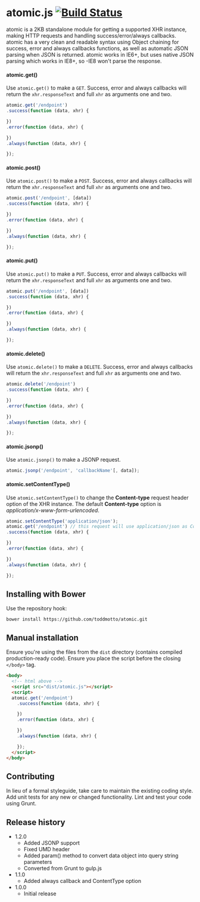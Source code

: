 # atomic.js [![Build Status](https://travis-ci.org/toddmotto/atomic.svg)](https://travis-ci.org/toddmotto/atomic)

atomic is a 2KB standalone module for getting a supported XHR instance, making HTTP requests and handling success/error/always callbacks. atomic has a very clean and readable syntax using Object chaining for success, error and always callbacks functions, as well as automatic JSON parsing when JSON is returned. atomic works in IE6+, but uses native JSON parsing which works in IE8+, so -IE8 won't parse the response.

#### atomic.get()
Use `atomic.get()` to make a `GET`. Success, error and always callbacks will return the `xhr.responseText` and full `xhr` as arguments one and two.
```js
atomic.get('/endpoint')
.success(function (data, xhr) {

})
.error(function (data, xhr) {

})
.always(function (data, xhr) {

});
```

#### atomic.post()
Use `atomic.post()` to make a `POST`. Success, error and always callbacks will return the `xhr.responseText` and full `xhr` as arguments one and two.
```js
atomic.post('/endpoint', [data])
.success(function (data, xhr) {

})
.error(function (data, xhr) {

})
.always(function (data, xhr) {

});
```

#### atomic.put()
Use `atomic.put()` to make a `PUT`. Success, error and always callbacks will return the `xhr.responseText` and full `xhr` as arguments one and two.
```js
atomic.put('/endpoint', [data])
.success(function (data, xhr) {

})
.error(function (data, xhr) {

})
.always(function (data, xhr) {

});
```

#### atomic.delete()
Use `atomic.delete()` to make a `DELETE`. Success, error and always callbacks will return the `xhr.responseText` and full `xhr` as arguments one and two.
```js
atomic.delete('/endpoint')
.success(function (data, xhr) {

})
.error(function (data, xhr) {

})
.always(function (data, xhr) {

});
```

#### atomic.jsonp()
Use `atomic.jsonp()` to make a JSONP request.
```js
atomic.jsonp('/endpoint', 'callbackName'[, data]);
```

#### atomic.setContentType()
Use `atomic.setContentType()` to change the **Content-type** request header option of the XHR instance. The default **Content-type** option is *application/x-www-form-urlencoded*.

```js
atomic.setContentType('application/json');
atomic.get('/endpoint') // this request will use application/json as Content-type
.success(function (data, xhr) {

})
.error(function (data, xhr) {

})
.always(function (data, xhr) {

});
```

## Installing with Bower
Use the repository hook:

```
bower install https://github.com/toddmotto/atomic.git
```

## Manual installation
Ensure you're using the files from the `dist` directory (contains compiled production-ready code). Ensure you place the script before the closing `</body>` tag.

```html
<body>
  <!-- html above -->
  <script src="dist/atomic.js"></script>
  <script>
  atomic.get('/endpoint')
    .success(function (data, xhr) {

    })
    .error(function (data, xhr) {

    })
    .always(function (data, xhr) {

    });
  </script>
</body>
```

## Contributing
In lieu of a formal styleguide, take care to maintain the existing coding style. Add unit tests for any new or changed functionality. Lint and test your code using Grunt.

## Release history
- 1.2.0
  - Added JSONP support
  - Fixed UMD header
  - Added param() method to convert data object into query string parameters
  - Converted from Grunt to gulp.js
- 1.1.0
  - Added always callback and ContentType option
- 1.0.0
  - Initial release
